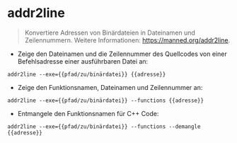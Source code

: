 # addr2line

> Konvertiere Adressen von Binärdateien in Dateinamen und Zeilennummern.
> Weitere Informationen: <https://manned.org/addr2line>.

- Zeige den Dateinamen und die Zeilennummer des Quellcodes von einer Befehlsadresse einer ausführbaren Datei an:

`addr2line --exe={{pfad/zu/binärdatei}} {{adresse}}`

- Zeige den Funktionsnamen, Dateinamen und Zeilennummer an:

`addr2line --exe={{pfad/zu/binärdatei}} --functions {{adresse}}`

- Entmangele den Funktionsnamen für C++ Code:

`addr2line --exe={{pfad/zu/binärdatei}} --functions --demangle {{adresse}}`
